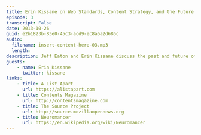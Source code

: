 ```yaml
---
title: Erin Kissane on Web Standards, Content Strategy, and the Future of Publishing
episode: 3
transcript: False
date: 2013-10-26
guid: e2b1823b-83e0-45c3-acd9-ec8a5a2d686c
audio: 
  filename: insert-content-here-03.mp3
  length: 
description: Jeff Eaton and Erin Kissane discuss the past and future of web standards, new experiments in web publishing, and the challenge of predicting the future.
guests:
    - name: Erin Kissane
      twitter: kissane
links: 
    - title: A List Apart
      url: https://alistapart.com
    - title: Contents Magazine
      url: http://contentsmagazine.com
    - title: The Source Project
      url: http://source.mozillaopennews.org
    - title: Neuromancer
      url: https://en.wikipedia.org/wiki/Neuromancer
---
```

